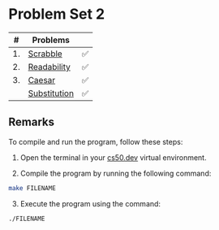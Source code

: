 # Problem Set 2

| #  | Problems                                                                 |                    |
|----|--------------------------------------------------------------------------|:------------------:|
| 1. | [Scrabble](https://cs50.harvard.edu/x/2024/psets/2/scrabble/)            | :white_check_mark: |
| 2. | [Readability](https://cs50.harvard.edu/x/2024/psets/2/readability/)      | :white_check_mark: |
| 3. | [Caesar](https://cs50.harvard.edu/x/2024/psets/2/caesar/)                | :white_check_mark: |
|    | [Substitution](https://cs50.harvard.edu/x/2024/psets/2/substitution/)    | :white_check_mark: |


## Remarks

To compile and run the program, follow these steps:

1. Open the terminal in your [cs50.dev](https://cs50.dev/) virtual environment.

2. Compile the program by running the following command:
```bash
make FILENAME
```

3. Execute the program using the command:
```bash
./FILENAME
```
